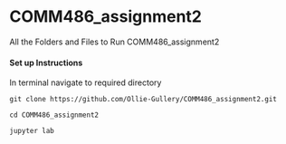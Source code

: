 # COMM486_assignment2
All the Folders and Files to Run COMM486_assignment2


#### Set up Instructions

In terminal navigate to required directory

`git clone https://github.com/Ollie-Gullery/COMM486_assignment2.git`


`cd COMM486_assignment2`

`jupyter lab`

